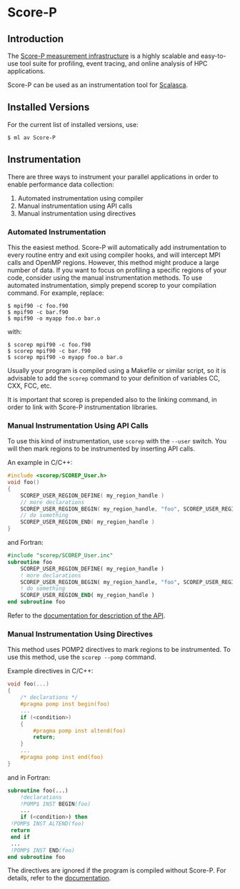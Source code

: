 # Score-P

## Introduction

The [Score-P measurement infrastructure][a] is a highly scalable and easy-to-use tool suite for profiling, event tracing, and online analysis of HPC applications.

Score-P can be used as an instrumentation tool for [Scalasca][1].

## Installed Versions

For the current list of installed versions, use:

```console
$ ml av Score-P
```

## Instrumentation

There are three ways to instrument your parallel applications in order to enable performance data collection:

1. Automated instrumentation using compiler
1. Manual instrumentation using API calls
1. Manual instrumentation using directives

### Automated Instrumentation

This the easiest method. Score-P will automatically add instrumentation to every routine entry and exit using compiler hooks, and will intercept MPI calls and OpenMP regions. However, this method might produce a large number of data. If you want to focus on profiling a specific regions of your code, consider using the manual instrumentation methods. To use automated instrumentation, simply prepend scorep to your compilation command. For example, replace:

```console
$ mpif90 -c foo.f90
$ mpif90 -c bar.f90
$ mpif90 -o myapp foo.o bar.o
```

with:

```console
$ scorep mpif90 -c foo.f90
$ scorep mpif90 -c bar.f90
$ scorep mpif90 -o myapp foo.o bar.o
```

Usually your program is compiled using a Makefile or similar script, so it is advisable to add the `scorep` command to your definition of variables CC, CXX, FCC, etc.

It is important that scorep is prepended also to the linking command, in order to link with Score-P instrumentation libraries.

### Manual Instrumentation Using API Calls

To use this kind of instrumentation, use `scorep` with the `--user` switch. You will then mark regions to be instrumented by inserting API calls.

An example in C/C++:

```cpp
#include <scorep/SCOREP_User.h>
void foo()
{
    SCOREP_USER_REGION_DEFINE( my_region_handle )
    // more declarations
    SCOREP_USER_REGION_BEGIN( my_region_handle, "foo", SCOREP_USER_REGION_TYPE_COMMON )
    // do something
    SCOREP_USER_REGION_END( my_region_handle )
}
```

and Fortran:

```fortran
#include "scorep/SCOREP_User.inc"
subroutine foo
    SCOREP_USER_REGION_DEFINE( my_region_handle )
    ! more declarations
    SCOREP_USER_REGION_BEGIN( my_region_handle, "foo", SCOREP_USER_REGION_TYPE_COMMON )
    ! do something
    SCOREP_USER_REGION_END( my_region_handle )
end subroutine foo
```

Refer to the [documentation for description of the API][b].

### Manual Instrumentation Using Directives

This method uses POMP2 directives to mark regions to be instrumented. To use this method, use the `scorep --pomp` command.

Example directives in C/C++:

```cpp
void foo(...)
{
    /* declarations */
    #pragma pomp inst begin(foo)
    ...
    if (<condition>)
    {
        #pragma pomp inst altend(foo)
        return;
    }
    ...
    #pragma pomp inst end(foo)
}
```

and in Fortran:

```fortran
subroutine foo(...)
    !declarations
    !POMP$ INST BEGIN(foo)
    ...
    if (<condition>) then
 !POMP$ INST ALTEND(foo)
 return
 end if
 ...
 !POMP$ INST END(foo)
end subroutine foo
```

The directives are ignored if the program is compiled without Score-P. For details, refer to the [documentation][c].

[1]: scalasca.md
[2]: ../../modules-matrix.md
[3]: ../compilers.md

[a]: http://www.vi-hps.org/projects/score-p/
[b]: https://silc.zih.tu-dresden.de/scorep-current/pdf/scorep.pdf
[c]: https://silc.zih.tu-dresden.de/scorep-current/pdf/scorep.pdf
